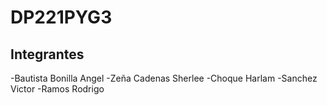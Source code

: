 # DP221PYG3
## Integrantes
-Bautista Bonilla Angel 
-Zeña Cadenas Sherlee 
-Choque Harlam 
-Sanchez Victor 
-Ramos Rodrigo